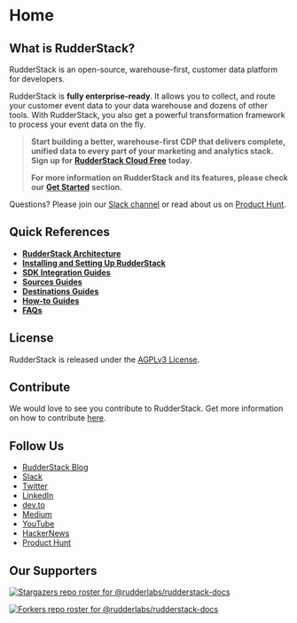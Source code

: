 # Home

## What is RudderStack?

RudderStack is an open-source, warehouse-first, customer data platform for developers.

RudderStack is **fully enterprise-ready**. It allows you to collect, and route your customer event data to your data warehouse and dozens of other tools. With RudderStack, you also get a powerful transformation framework to process your event data on the fly.

> **Start building a better, warehouse-first CDP that delivers complete, unified data to every part of your marketing and analytics stack. Sign up for** [**RudderStack Cloud Free**](https://app.rudderlabs.com/signup?type=freetrial) **today.**
>
> **For more information on RudderStack and its features, please check our** [**Get Started**](https://docs.rudderstack.com/get-started) **section.**

Questions? Please join our [Slack channel](https://resources.rudderstack.com/join-rudderstack-slack) or read about us on [Product Hunt](https://www.producthunt.com/posts/rudderstack).

## Quick References

* [**RudderStack Architecture**](https://docs.rudderstack.com/get-started/rudderstack-architecture)
* [**Installing and Setting Up RudderStack**](https://app.gitbook.com/@rudderlabs/s/rudderlabs-1/installing-and-setting-up-rudderstack)
* [**SDK Integration Guides**](https://app.gitbook.com/@rudderlabs/s/rudderlabs-1/rudderstack-sdk-integration-guides)
* [**Sources Guides**](https://app.gitbook.com/@rudderlabs/s/rudderlabs-1/sources)
* [**Destinations Guides**](https://app.gitbook.com/@rudderlabs/s/rudderlabs-1/destinations)
* [**How-to Guides**](https://app.gitbook.com/@rudderlabs/s/rudderlabs-1/how-to-guides)
* [**FAQs**](https://app.gitbook.com/@rudderlabs/s/rudderlabs-1/faqs)

## License

RudderStack is released under the [AGPLv3 License](https://www.gnu.org/licenses/agpl-3.0-standalone.html).

## Contribute

We would love to see you contribute to RudderStack. Get more information on how to contribute [here](https://github.com/rudderlabs/rudderstack-docs/blob/master/CODE_OF_CONDUCT.md).

## Follow Us

* [RudderStack Blog](https://rudderstack.com/blog/)
* [Slack](https://resources.rudderstack.com/join-rudderstack-slack)
* [Twitter](https://twitter.com/rudderstack)
* [LinkedIn](https://www.linkedin.com/company/rudderlabs/)
* [dev.to](https://dev.to/rudderstack)
* [Medium](https://rudderstack.medium.com/)
* [YouTube](https://www.youtube.com/channel/UCgV-B77bV_-LOmKYHw8jvBw)
* [HackerNews](https://news.ycombinator.com/item?id=21081756)
* [Product Hunt](https://www.producthunt.com/posts/rudderstack)

## Our Supporters

[![Stargazers repo roster for @rudderlabs/rudderstack-docs](https://reporoster.com/stars/rudderlabs/rudderstack-docs)](https://github.com/rudderlabs/rudderstack-docs/stargazers)

[![Forkers repo roster for @rudderlabs/rudderstack-docs](https://reporoster.com/forks/rudderlabs/rudderstack-docs)](https://github.com/rudderlabs/rudderstack-docs/network/members)

